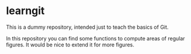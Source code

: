 # learngit

This is a dummy repository, intended just to teach the basics of Git.

In this repository you can find some functions to compute areas of regular figures.
It would be nice to extend it for more figures.
